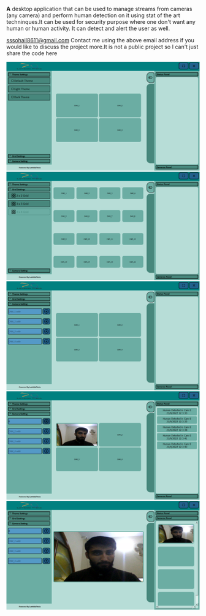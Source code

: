 

<b>A</b> desktop application that can be used to manage streams from cameras (any camera) and perform human detection on it using stat of the art techninques.It can be used for security purpose where one don't want any human or human activity. It can detect and alert the user as well.

sssohail8611@gmail.com
Contact me using the above email address if you would like to discuss the project more.It is not a public project so I can't just share the code here

<img src="1.png" alt="Alt text" title="Optional title">
<img src="2.png" alt="Alt text" title="Optional title">
<img src="3.png" alt="Alt text" title="Optional title">
<img src="4.png" alt="Alt text" title="Optional title">
<img src="5.png" alt="Alt text" title="Optional title">
